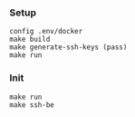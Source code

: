 ### Setup
    config .env/docker
    make build
    make generate-ssh-keys (pass)
    make run

### Init
    make run
    make ssh-be